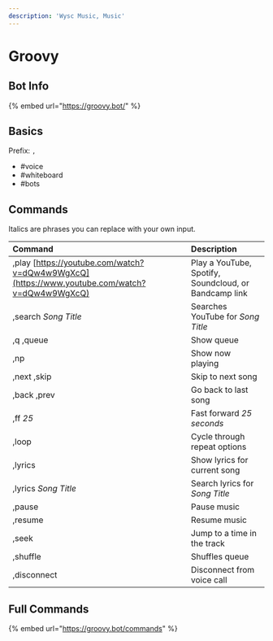 ```yaml
---
description: 'Wysc Music, Music'
---
```


# Groovy

## Bot Info

{% embed url="https://groovy.bot/" %}

## Basics

Prefix: `,`

* \#voice
* \#whiteboard
* \#bots

## Commands

Italics are phrases you can replace with your own input.

| Command | Description |
| :--- | :--- |
| ,play [https://youtube.com/watch?v=dQw4w9WgXcQ](https://www.youtube.com/watch?v=dQw4w9WgXcQ) | Play a YouTube, Spotify, Soundcloud, or Bandcamp link |
| ,search _Song Title_ | Searches YouTube for _Song Title_ |
| ,q ,queue | Show queue |
| ,np | Show now playing |
| ,next ,skip | Skip to next song |
| ,back ,prev | Go back to last song |
| ,ff _25_ | Fast forward _25 seconds_ |
| ,loop | Cycle through repeat options |
| ,lyrics | Show lyrics for current song |
| ,lyrics _Song Title_ | Search lyrics for _Song Title_ |
| ,pause | Pause music |
| ,resume | Resume music |
| ,seek | Jump to a time in the track |
| ,shuffle | Shuffles queue |
| ,disconnect | Disconnect from voice call |

## Full Commands

{% embed url="https://groovy.bot/commands" %}



